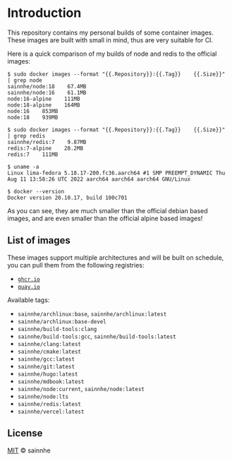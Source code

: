 # Introduction

This repository contains my personal builds of some container images. These images are built with small in mind, thus are very suitable for CI.

Here is a quick comparison of my builds of node and redis to the official images:

```shell
$ sudo docker images --format "{{.Repository}}:{{.Tag}}    {{.Size}}" | grep node
sainnhe/node:18    67.4MB
sainnhe/node:16    61.1MB
node:16-alpine    111MB
node:18-alpine    164MB
node:16    853MB
node:18    939MB

$ sudo docker images --format "{{.Repository}}:{{.Tag}}    {{.Size}}" | grep redis
sainnhe/redis:7    9.87MB
redis:7-alpine    28.2MB
redis:7    111MB

$ uname -a
Linux lima-fedora 5.18.17-200.fc36.aarch64 #1 SMP PREEMPT_DYNAMIC Thu Aug 11 13:58:26 UTC 2022 aarch64 aarch64 aarch64 GNU/Linux

$ docker --version
Docker version 20.10.17, build 100c701
```

As you can see, they are much smaller than the official debian based images, and are even smaller than the official alpine based images!

## List of images

These images support multiple architectures and will be built on schedule, you can pull them from the following registries:

- [`ghcr.io`](https://github.com/sainnhe?tab=packages&repo_name=container-images)
- [`quay.io`](https://quay.io/user/sainnhe)

Available tags:

- `sainnhe/archlinux:base`, `sainnhe/archlinux:latest`
- `sainnhe/archlinux:base-devel`
- `sainnhe/build-tools:clang`
- `sainnhe/build-tools:gcc`, `sainnhe/build-tools:latest`
- `sainnhe/clang:latest`
- `sainnhe/cmake:latest`
- `sainnhe/gcc:latest`
- `sainnhe/git:latest`
- `sainnhe/hugo:latest`
- `sainnhe/mdbook:latest`
- `sainnhe/node:current`, `sainnhe/node:latest`
- `sainnhe/node:lts`
- `sainnhe/redis:latest`
- `sainnhe/vercel:latest`

## License

[MIT](./LICENSE) © sainnhe

